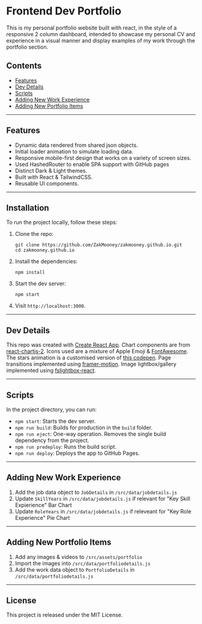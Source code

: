 # Frontend Dev Portfolio

This is my personal portfolio website built with react, in the style of a responsive 2 column dashboard, intended to showcase my personal CV and experience in a visual manner and display examples of my work through the portfolio section.

## Contents

- [Features](#features)
- [Dev Details](#dev-details)
- [Scripts](#scripts)
- [Adding New Work Experience](#adding-new-work-experience)
- [Adding New Portfolio Items](#adding-new-portfolio-items)

___

## Features

- Dynamic data rendered from shared json objects.
- Initial loader animation to simulate loading data.
- Responsive mobile-first design that works on a variety of screen sizes.
- Used HashedRouter to enable SPA support with GitHub pages
- Distinct Dark & Light themes.
- Built with React & TailwindCSS.
- Reusable UI components.

___

## Installation

To run the project locally, follow these steps:

1. Clone the repo:

   ```
   git clone https://github.com/ZakMooney/zakmooney.github.io.git
   cd zakmooney.github.io
   ```

2. Install the dependencies:

   ```
   npm install
   ```

3. Start the dev server:

   ```
   npm start
   ```

4. Visit `http://localhost:3000`.

___

## Dev Details

This repo was created with [Create React App](https://github.com/facebook/create-react-app). Chart components are from [react-chartjs-2](https://www.npmjs.com/package/react-chartjs-2). Icons used are a mixture of Apple Emoji & [FontAwesome](https://www.npmjs.com/package/@fortawesome/react-fontawesome). The stars animation is a customised version of [this codepen](https://codepen.io/sarazond/pen/LYGbwj). Page transitions implemented using [framer-motion](https://www.npmjs.com/package/framer-motion). Image lightbox/gallery implemented using [fslightbox-react](https://www.npmjs.com/package/fslightbox-react).

___

## Scripts

In the project directory, you can run:

- `npm start`: Starts the dev server.
- `npm run build`: Builds for production in the `build` folder.
- `npm run eject`: One-way operation. Removes the single build dependency from the project.
- `npm run predeploy`: Runs the build script.
- `npm run deploy`: Deploys the app to GitHub Pages.

___

## Adding New Work Experience

1. Add the job data object to `JobDetails` in `/src/data/jobdetails.js`
2. Update `SkillYears` in `/src/data/jobdetails.js` if relevant for "Key Skill Expierience" Bar Chart
3. Update `RoleYears` in `/src/data/jobdetails.js` if releveant for "Key Role Experience" Pie Chart

___

## Adding New Portfolio Items

1. Add any images & videos to `/src/assets/portfolio`
2. Import the images into `/src/data/portfoliodetails.js`
3. Add the work data object to `PortfolioDetails` in `/src/data/portfoliodetails.js`

___

## License

This project is released under the MIT License.
